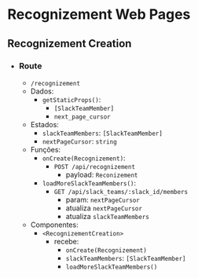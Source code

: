 # Recognizement Web Pages

## Recognizement Creation
- ### Route
  - `/recognizement`
  - Dados:
    - `getStaticProps()`:
      - `[SlackTeamMember]`
      - `next_page_cursor`
  - Estados:
    - `slackTeamMembers`: `[SlackTeamMember]`
    - `nextPageCursor`: `string`
  - Funções:
    - `onCreate(Recognizement)`:
      - `POST /api/recognizement`
        - payload: `Reconizement`
    - `loadMoreSlackTeamMembers()`:
      - `GET /api/slack_teams/:slack_id/members`
        - param: `nextPageCursor`
        - atualiza `nextPageCursor`
        - atualiza `slackTeamMembers`
  - Componentes:
    - `<RecognizementCreation>`
      - recebe:
        - `onCreate(Recognizement)`
        - `slackTeamMembers`: `[SlackTeamMember]`
        - `loadMoreSlackTeamMembers()`
